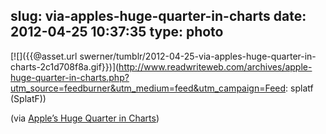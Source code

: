 slug: via-apples-huge-quarter-in-charts
date: 2012-04-25 10:37:35
type: photo
---

[![]({{@asset.url swerner/tumblr/2012-04-25-via-apples-huge-quarter-in-charts-2c1d708f8a.gif}})](http://www.readwriteweb.com/archives/apple-huge-quarter-in-charts.php?utm_source=feedburner&utm_medium=feed&utm_campaign=Feed: splatf (SplatF))

(via [Apple’s Huge Quarter in Charts](http://www.readwriteweb.com/archives/apple-huge-quarter-in-charts.php?utm_source=feedburner&utm_medium=feed&utm_campaign=Feed:%20splatf%20(SplatF)))
